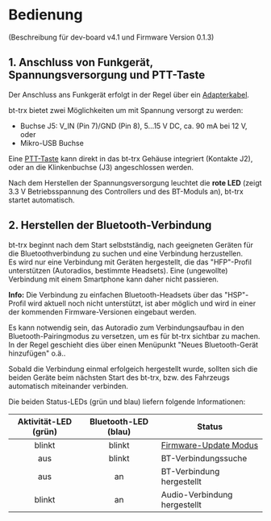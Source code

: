 # Bedienung

(Beschreibung für dev-board v4.1 und Firmware Version 0.1.3)

## 1. Anschluss von Funkgerät, Spannungsversorgung und PTT-Taste

Der Anschluss ans Funkgerät erfolgt in der Regel über ein
[Adapterkabel](../Zusammenbau/Anschlusskabel).

bt-trx bietet zwei Möglichkeiten um mit Spannung versorgt zu werden:

- Buchse J5: V_IN (Pin 7)/GND (Pin 8), 5...15 V DC, ca. 90 mA bei 12 V, oder
- Mikro-USB Buchse

Eine [PTT-Taste](../Zusammenbau/PTT-Taste) kann direkt in das bt-trx Gehäuse
integriert (Kontakte J2), oder an die Klinkenbuchse (J3) angeschlossen werden.

Nach dem Herstellen der Spannungsversorgung leuchtet die **rote LED**
(zeigt 3.3 V Betriebsspannung des Controllers und des BT-Moduls an),
bt-trx startet automatisch.

## 2. Herstellen der Bluetooth-Verbindung

bt-trx beginnt nach dem Start selbstständig, nach geeigneten Geräten für die
Bluetoothverbindung zu suchen und eine Verbindung herzustellen.  
Es wird nur eine Verbindung mit Geräten hergestellt, die das
"HFP"-Profil unterstützen (Autoradios, bestimmte Headsets). Eine (ungewollte)
Verbindung mit einem Smartphone kann daher nicht passieren.

**Info:**
Die Verbindung zu einfachen Bluetooth-Headsets über das "HSP"-Profil wird
aktuell noch nicht unterstützt, ist aber möglich und wird in einer der kommenden
Firmware-Versionen eingebaut werden.

Es kann notwendig sein, das Autoradio zum Verbindungsaufbau in den
Bluetooth-Pairingmodus zu versetzen, um es für bt-trx sichtbar zu machen.  
In der Regel geschieht dies über einen Menüpunkt
"Neues Bluetooth-Gerät hinzufügen" o.ä..

Sobald die Verbindung einmal erfolgeich hergestellt wurde, sollten sich die
beiden Geräte beim nächsten Start des bt-trx, bzw. des Fahrzeugs automatisch
miteinander verbinden.

Die beiden Status-LEDs (grün und blau) liefern folgende Informationen:

| Aktivität-LED (grün) | Bluetooth-LED (blau) | Status                       |
|:--------------------:|:--------------------:|------------------------------|
| blinkt               | blinkt               | [Firmware-Update Modus](../Firmware-Update)        |
| aus                  | blinkt               | BT-Verbindungssuche          |
| aus                  | an                   | BT-Verbindung hergestellt    |
| blinkt               | an                   | Audio-Verbindung hergestellt |
